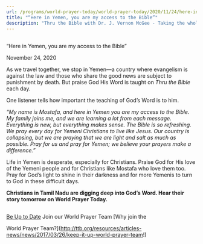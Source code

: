 ```yaml
---
url: /programs/world-prayer-today/world-prayer-today/2020/11/24/here-in-yemen-you-are-my-access-to-the-bible
title: "“Here in Yemen, you are my access to the Bible”"
description: "Thru the Bible with Dr. J. Vernon McGee - Taking the whole Word to the whole world"
---
```







## 
 “Here in Yemen, you are my access to the Bible”


November 24, 2020




As we travel together, we stop in Yemen—a country where evangelism is against the law and those who share the good news are subject to punishment by death. But praise God His Word is taught on *Thru the Bible* each day. 

One listener tells how important the teaching of God’s Word is to him.

*“My name is Mostafa, and here in Yemen you are my access to the Bible. My family joins me, and we are learning a lot from each message. Everything is new, but everything makes sense. The Bible is so refreshing. We pray every day for Yemeni Christians to live like Jesus. Our country is collapsing, but we are praying that we are light and salt as much as possible. Pray for us and pray for Yemen; we believe your prayers make a difference.”*

Life in Yemen is desperate, especially for Christians. Praise God for His love of the Yemeni people and for Christians like Mostafa who love them too. Pray for God’s light to shine in their darkness and for more Yemenis to turn to God in these difficult days.

**Christians in Tamil Nadu are digging deep into God’s Word. Hear their story tomorrow on World Prayer Today.**







## 




[Be Up to Date](http://feeds.feedburner.com/WorldPrayerToday "World Prayer Today RSS Feed")
Join our World Prayer Team
[Why join the  

World Prayer Team?](http://ttb.org/resources/articles-news/news/2017/03/26/keep-it-up-world-prayer-team!)




